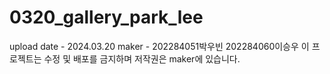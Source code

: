 # 0320_gallery_park_lee

upload date - 2024.03.20
maker - 202284051박우빈 202284060이승우
이 프로젝트는 수정 및 배포를 금지하며 저작권은 maker에 있습니다.
